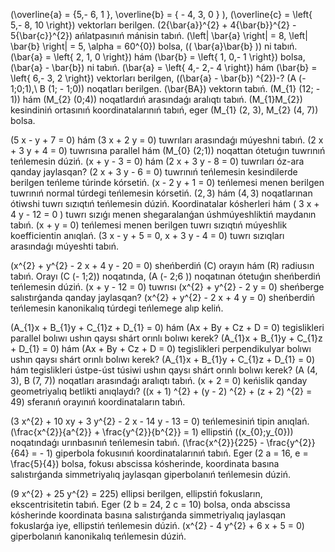 \(\overline{a} = \{5,- 6, 1 \}, \overline{b} = \{ - 4, 3, 0 \} \), \(\overline{c} = \left\{ 5,- 8, 10 \right\}\) vektorları berilgen. \(2{\bar{a}}^{2} + 4{\bar{b}}^{2} - 5{\bar{c}}^{2}\) ańlatpasınıń mánisin tabıń.
\(\left| \bar{a} \right| = 8, \left| \bar{b} \right| = 5, \alpha = 60^{0}\) bolsa, \(( \bar{a}\bar{b} )\) ni tabıń.
\(\bar{a} = \left\{ 2, 1, 0 \right\}\) hám \(\bar{b} = \left\{ 1, 0,- 1 \right\}\) bolsa, \(\bar{a} - \bar{b}\) ni tabıń.
\(\bar{a} = \left\{ 4,- 2,- 4 \right\}\) hám \(\bar{b} = \left\{ 6,- 3, 2 \right\}\) vektorları berilgen, \((\bar{a} - \bar{b}) ^{2}\)-?
\(A (- 1;0;1),\ B (1; - 1;0)\) noqatları berilgen. \(\bar{BA}\) vektorın tabıń.
\(M_{1} (12; - 1)\) hám \(M_{2} (0;4)\) noqatlardıń arasındaǵı aralıqtı tabıń.
\(M_{1}M_{2}\) kesindiniń ortasınıń koordinatalarınıń tabıń, eger \(M_{1} (2, 3), M_{2} (4, 7)\) bolsa.

\(5 x - y + 7 = 0\) hám \(3 x + 2 y = 0\) tuwrıları arasındaǵı múyeshni tabıń.
\(2 x + 3 y + 4 = 0\) tuwrısına parallel hám \(M_{0} (2;1)\) noqattan ótetuǵın tuwrınıń teńlemesin dúziń.
\(x + y - 3 = 0\) hám \(2 x + 3 y - 8 = 0\) tuwrıları óz-ara qanday jaylasqan?
\(2 x + 3 y - 6 = 0\) tuwrınıń teńlemesin kesindilerde berilgen teńleme túrinde kórsetiń.
\(x - 2 y + 1 = 0\) teńlemesi menen berilgen tuwrınıń normal túrdegi teńlemesin kórsetiń.
$(2, 3)$ hám $(4, 3)$ noqatlarınan ótiwshi tuwrı sızıqtıń teńlemesin dúziń.
Koordinatalar kósherleri hám \( 3 x + 4 y - 12 = 0 \) tuwrı sızıǵı menen shegaralanǵan úshmúyeshliktiń maydanın tabıń.
\(x + y = 0\) teńlemesi menen berilgen tuwrı sızıqtıń múyeshlik koefficientin anıqlań.
\(3 x - y + 5 = 0, x + 3 y - 4 = 0\) tuwrı sızıqları arasındaǵı múyeshti tabıń.

\(x^{2} + y^{2} - 2 x + 4 y - 20 = 0\) sheńberdiń \(C\) orayın hám \(R\) radiusın tabıń.
Orayı \(C (- 1;2)\) noqatında, \(A (- 2;6 )\) noqatınan ótetuǵın sheńberdiń teńlemesin dúziń.
\(x + y - 12 = 0\) tuwrısı \(x^{2} + y^{2} - 2 y = 0\) sheńberge salıstırǵanda qanday jaylasqan?
\(x^{2} + y^{2} - 2 x + 4 y = 0\) sheńberdiń teńlemesin kanonikalıq túrdegi teńlemege alıp keliń.

\(A_{1}x + B_{1}y + C_{1}z + D_{1} = 0\) hám \(Ax + By + Cz + D = 0\) tegislikleri parallel bolıwı ushın qaysı shárt orınlı bolıwı kerek?
\(A_{1}x + B_{1}y + C_{1}z + D_{1} = 0\) hám \(Ax + By + Cz + D = 0\) tegislikleri perpendikulyar bolıwı ushın qaysı shárt orınlı bolıwı kerek?
\(A_{1}x + B_{1}y + C_{1}z + D_{1} = 0\) hám tegislikleri ústpe-úst túsiwi ushın qaysı shárt orınlı bolıwı kerek?
\(A (4, 3), B (7, 7)\) noqatları arasındaǵı aralıqtı tabıń.
\(x + 2 = 0\) keńislik qanday geometriyalıq betlikti anıqlaydı?
\((x + 1) ^{2} + (y - 2) ^{2} + (z + 2) ^{2} = 49\) sferanıń orayınıń koordinataların tabıń.

\(3 x^{2} + 10 xy + 3 y^{2} - 2 x - 14 y - 13 = 0\) teńlemesiniń tipin anıqlań.
\(\frac{x^{2}}{a^{2}} + \frac{y^{2}}{b^{2}} = 1\) ellipstiń \((x_{0};y_{0})\) noqatındaǵı urınbasınıń teńlemesin tabıń.
\(\frac{x^{2}}{225} - \frac{y^{2}}{64} = - 1\) giperbola fokusınıń koordinatalarınıń tabıń.
Eger \(2 a = 16, e = \frac{5}{4}\) bolsa, fokusı abscissa kósherinde, koordinata basına salıstırǵanda simmetriyalıq jaylasqan giperbolanıń teńlemesin dúziń.

\(9 x^{2} + 25 y^{2} = 225\) ellipsi berilgen, ellipstiń fokusların, ekscentrisitetin tabıń.
Eger \(2 b = 24, 2 c = 10\) bolsa, onda abscissa kósherinde koordinata basına salıstırǵanda simmetriyalıq jaylasqan fokuslarǵa iye, ellipstiń teńlemesin dúziń.
\(x^{2} - 4 y^{2} + 6 x + 5 = 0\) giperbolanıń kanonikalıq teńlemesin dúziń.